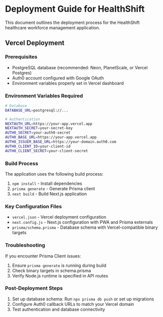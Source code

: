 # Deployment Guide for HealthShift

This document outlines the deployment process for the HealthShift healthcare workforce management application.

## Vercel Deployment

### Prerequisites
- PostgreSQL database (recommended: Neon, PlanetScale, or Vercel Postgres)
- Auth0 account configured with Google OAuth
- Environment variables properly set in Vercel dashboard

### Environment Variables Required

```bash
# Database
DATABASE_URL=postgresql://...

# Authentication
NEXTAUTH_URL=https://your-app.vercel.app
NEXTAUTH_SECRET=your-secret-key
AUTH0_SECRET=your-auth0-secret
AUTH0_BASE_URL=https://your-app.vercel.app
AUTH0_ISSUER_BASE_URL=https://your-domain.auth0.com
AUTH0_CLIENT_ID=your-client-id
AUTH0_CLIENT_SECRET=your-client-secret
```

### Build Process

The application uses the following build process:
1. `npm install` - Install dependencies
2. `prisma generate` - Generate Prisma client
3. `next build` - Build Next.js application

### Key Configuration Files

- `vercel.json` - Vercel deployment configuration
- `next.config.js` - Next.js configuration with PWA and Prisma externals
- `prisma/schema.prisma` - Database schema with Vercel-compatible binary targets

### Troubleshooting

If you encounter Prisma Client issues:
1. Ensure `prisma generate` is running during build
2. Check binary targets in schema.prisma
3. Verify Node.js runtime is specified in API routes

### Post-Deployment Steps

1. Set up database schema: Run `npx prisma db push` or set up migrations
2. Configure Auth0 callback URLs to match your Vercel domain
3. Test authentication and database connectivity